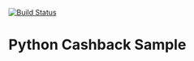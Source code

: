 [![Build Status](https://travis-ci.org/shinakami1/pycashback.svg?branch=master)](https://travis-ci.org/shinakami1/pycashback)

# Python Cashback Sample